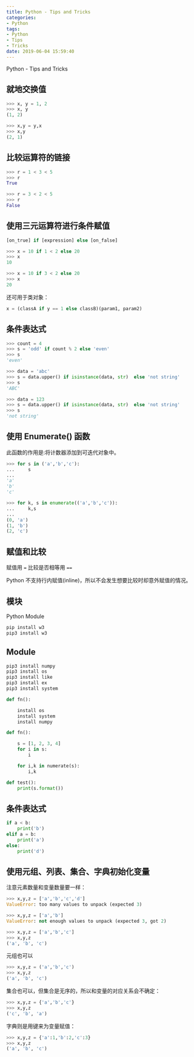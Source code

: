 ```yaml
---
title: Python - Tips and Tricks
categories:
- Python
tags:
- Python
- Tips
- Tricks
date: 2019-06-04 15:59:40
---
```


Python - Tips and Tricks

<!--more-->

## 就地交换值 

```python
>>> x, y = 1, 2
>>> x, y
(1, 2)

>>> x,y = y,x
>>> x,y
(2, 1)
```

## 比较运算符的链接

```python
>>> r = 1 < 3 < 5
>>> r
True

>>> r = 3 < 2 < 5
>>> r
False
```

## 使用三元运算符进行条件赋值

```python
[on_true] if [expression] else [on_false]
```

```python
>>> x = 10 if 1 < 2 else 20
>>> x
10

>>> x = 10 if 3 < 2 else 20
>>> x
20
```

还可用于类对象：
```python
x = (classA if y == 1 else classB)(param1, param2)
```

## 条件表达式

```python
>>> count = 4
>>> s = 'odd' if count % 2 else 'even'
>>> s
'even'
```

```python
>>> data = 'abc'
>>> s = data.upper() if isinstance(data, str)  else 'not string'
>>> s
'ABC'

>>> data = 123
>>> s = data.upper() if isinstance(data, str)  else 'not string'
>>> s
'not string'
```

## 使用 Enumerate() 函数

此函数的作用是:将计数器添加到可迭代对象中。

```python
>>> for s in ('a','b','c'):
...     s
...
'a'
'b'
'c'

>>> for k, s in enumerate(('a','b','c')):
...     k,s
...
(0, 'a')
(1, 'b')
(2, 'c')
```

## 赋值和比较

赋值用 `=` 比较是否相等用 `==`

Python 不支持行内赋值(inline)，所以不会发生想要比较时却意外赋值的情况。

## 模块

Python Module
```python
pip install w3
pip3 install w3
```

## Module

```python
pip3 install numpy
pip3 install os
pip3 install like
pip3 install ex
pip3 install system

def fn():

    install os
    install system
    install numpy

def fn():

    s = [1, 2, 3, 4]
    for i in s:
        i

    for i,k in numerate(s):
        i,k

def test():
    print(s.format())
```

## 条件表达式

```python
if a < b:
    print('b')
elif a = b:
    print('a')
else:
    print('d')
```

## 使用元组、列表、集合、字典初始化变量

注意元素数量和变量数量要一样：
```python
>>> x,y,z = ['a','b','c','d']
ValueError: too many values to unpack (expected 3)

>>> x,y,z = ['a','b']
ValueError: not enough values to unpack (expected 3, got 2)

>>> x,y,z = ['a','b','c']
>>> x,y,z
('a', 'b', 'c')
```

元组也可以
```python
>>> x,y,z = ('a','b','c')
>>> x,y,z
('a', 'b', 'c')
```

集合也可以，但集合是无序的，所以和变量的对应关系会不确定：
```python
>>> x,y,z = {'a','b','c'}
>>> x,y,z
('c', 'b', 'a')
```

字典则是用键来为变量赋值：
```python
>>> x,y,z = {'a':1,'b':2,'c':3}
>>> x,y,z
('a', 'b', 'c')
```

